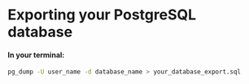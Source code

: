 # Exporting your PostgreSQL database

#### In your terminal:

```bash
pg_dump -U user_name -d database_name > your_database_export.sql
```
